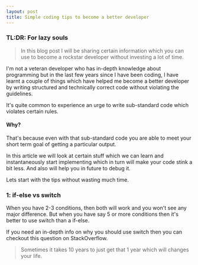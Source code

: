 ```yaml
---
layout: post
title: Simple coding tips to become a better developer
---
```


### TL:DR: For lazy souls
>In this blog post I will be sharing certain information which you can use to become a rockstar developer without investing a lot of time.

I'm not a veteran developer who has in-depth knowledge about programming but in the last few years since I have been coding, I have learnt a couple of things which have helped me become a better developer by writing structured and technically correct code without violating the guidelines.

It's quite common to experience an urge to write sub-standard code which violates certain rules.

#### Why?
That's because even with that sub-standard code you are able to meet your short term goal of getting a particular output.

In this article we will look at certain stuff which we can learn and instantaneously start implementing which in turn will make your code stink a bit less. And also will help you in future to debug it.

Lets start with the tips without wasting much time.

### 1: if-else vs switch
When you have 2-3 conditions, then both will work and you won't see any major difference. But when you have say 5 or more conditions then it's better to use switch than a if-else.

If you need an in-depth info on why you should use switch then you can checkout this question on StackOverflow.

>Sometimes it takes 10 years to just get that 1 year which will changes your life. 